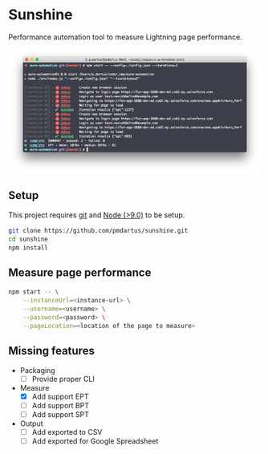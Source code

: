 # Sunshine

Performance automation tool to measure Lightning page performance.


![Example Image](assets/example.png?raw=true)


## Setup

This project requires [git](https://git-scm.com/) and [Node (>9.0)](https://nodejs.org/) to be setup.

```sh
git clone https://github.com/pmdartus/sunshine.git
cd sunshine
npm install
```

## Measure page performance

```sh
npm start -- \
    --instanceUrl=<instance-url> \
    --username=<username> \
    --password=<password> \
    --pageLocation=<location of the page to measure>
```

## Missing features

* Packaging
    * [ ] Provide proper CLI
* Measure
    * [X] Add support EPT
    * [ ] Add support BPT
    * [ ] Add support SPT
* Output
    * [ ] Add exported to CSV
    * [ ] Add exported for Google Spreadsheet
